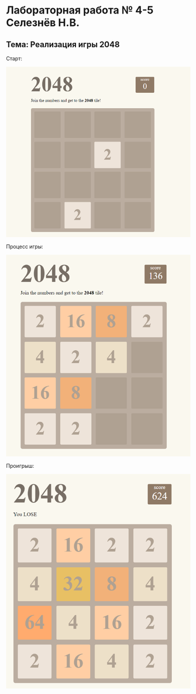 # Лабораторная работа № 4-5 Селезнёв Н.В.

## Тема: Реализация игры 2048

Старт:

![nonlin](img/Start.PNG)

Процесс игры:

![nonlin](img/Process.PNG)

Проигрыш:

![nonlin](img/Lose.PNG)

##

